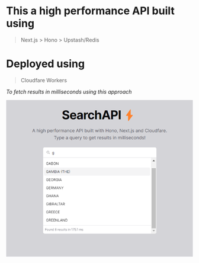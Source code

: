 # This a high performance API built using
> Next.js > Hono > Upstash/Redis

# Deployed using
> Cloudfare Workers

_To fetch results in milliseconds using this approach_

![app ss](image-2.png)
